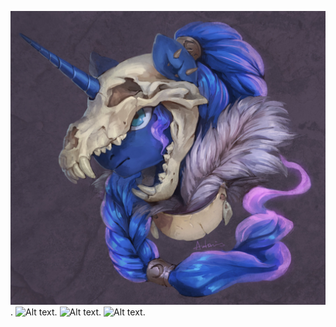 ![Alt text](luna.png "Optional title").
![Alt text](URL_to_image "Optional title").
![Alt text](URL_to_image "Optional title").
![Alt text](URL_to_image "Optional title").
